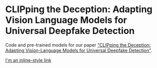 # CLIPping the Deception: Adapting Vision Language Models for Universal Deepfake Detection
Code and pre-trained models for our paper ["CLIPping the Deception: Adapting Vision-Language Models for Universal Deepfake Detection"]([https://www.google.com](https://arxiv.org/pdf/2402.12927)https://arxiv.org/pdf/2402.12927).


[I'm an inline-style link](https://www.google.com)
